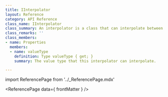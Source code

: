 ```yaml
---
title: IInterpolator
layout: Reference
category: API Reference
class_name: IInterpolator
class_summary: An interpolator is a class that can interpolate between two values of a given type.
class_remarks: ''
class_members:
- name: Properties
  members:
  - name: valueType
    definition: Type valueType { get; }
    summary: The value type that this interpolator can interpolate.

---
```

import ReferencePage from '../_ReferencePage.mdx'

<ReferencePage data={ frontMatter } />
